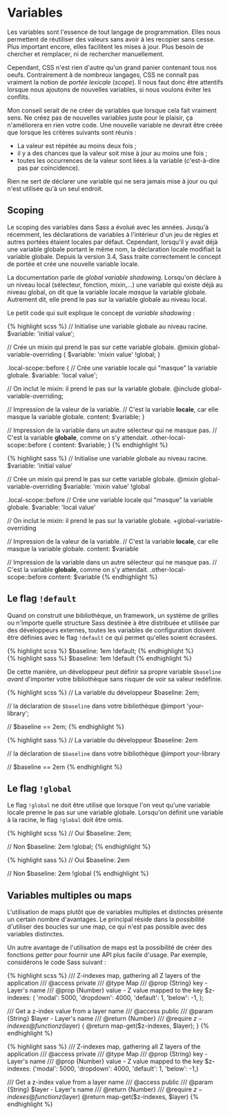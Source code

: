 
# Variables

Les variables sont l'essence de tout langage de programmation. Elles nous permettent de réutiliser des valeurs sans avoir à les recopier sans cesse. Plus important encore, elles facilitent les mises à jour. Plus besoin de chercher et remplacer, ni de rechercher manuellement.

Cependant, CSS n'est rien d'autre qu'un grand panier contenant tous nos oeufs. Contrairement à de nombreux langages, CSS ne connaît pas vraiment la notion de *portée lexicale* (*scope*). Il nous faut donc être attentifs lorsque nous ajoutons de nouvelles variables, si nous voulons éviter les conflits.

Mon conseil serait de ne créer de variables que lorsque cela fait vraiment sens. Ne créez pas de nouvelles variables juste pour le plaisir, ça n'améliorera en rien votre code. Une nouvelle variable ne devrait être créée que lorsque les critères suivants sont réunis&nbsp;:


* La valeur est répétée au moins deux fois&nbsp;;
* il y a des chances que la valeur soit mise à jour au moins une fois&nbsp;;
* toutes les occurrences de la valeur sont liées à la variable (c'est-à-dire pas par coïncidence).

Rien ne sert de déclarer une variable qui ne sera jamais mise à jour ou qui n'est utilisée qu'à un seul endroit.






## Scoping

Le scoping des variables dans Sass a évolué avec les années. Jusqu'à récemment, les déclarations de variables à l'intérieur d'un jeu de règles et autres portées étaient locales par défaut. Cependant, lorsqu'il y avait déjà une variable globale portant le même nom, la déclaration locale modifiait la variable globale. Depuis la version 3.4, Sass traite correctement le concept de portée et crée une nouvelle variable locale.

La documentation parle de *global variable shadowing*. Lorsqu'on déclare à un niveau local (sélecteur, fonction, mixin,...) une variable qui existe déjà au niveau global, on dit que la variable locale *masque* la variable globale. Autrement dit, elle prend le pas sur la variable globale au niveau local.

Le petit code qui suit explique le concept de *variable shadowing*&nbsp;:


<div class="code-block">
  <div class="code-block__wrapper" data-syntax="scss">
{% highlight scss %}
// Initialise une variable globale au niveau racine.
$variable: 'initial value';

// Crée un mixin qui prend le pas sur cette variable globale.
@mixin global-variable-overriding {
  $variable: 'mixin value' !global;
}

.local-scope::before {
  // Crée une variable locale qui "masque" la variable globale.
  $variable: 'local value';

  // On inclut le mixin: il prend le pas sur la variable globale.
  @include global-variable-overriding;

  // Impression de la valeur de la variable.
  // C'est la variable **locale**, car elle masque la variable globale.
  content: $variable;
}

// Impression de la variable dans un autre sélecteur qui ne masque pas.
// C'est la variable **globale**, comme on s'y attendait.
.other-local-scope::before {
  content: $variable;
}
{% endhighlight %}
  </div>
  <div class="code-block__wrapper" data-syntax="sass">
{% highlight sass %}
// Initialise une variable globale au niveau racine.
$variable: 'initial value'

// Crée un mixin qui prend le pas sur cette variable globale.
@mixin global-variable-overriding
  $variable: 'mixin value' !global

.local-scope::before
 // Crée une variable locale qui "masque" la variable globale.
  $variable: 'local value'

  // On inclut le mixin: il prend le pas sur la variable globale.
  +global-variable-overriding

  // Impression de la valeur de la variable.
  // C'est la variable **locale**, car elle masque la variable globale.
  content: $variable

// Impression de la variable dans un autre sélecteur qui ne masque pas.
// C'est la variable **globale**, comme on s'y attendait.
.other-local-scope::before
  content: $variable
{% endhighlight %}
  </div>
</div>






## Le flag `!default`

Quand on construit une bibliothèque, un framework, un système de grilles ou n'importe quelle structure Sass destinée à être distribuée et utilisée par des développeurs externes, toutes les variables de configuration doivent être définies avec le flag `!default` ce qui permet qu'elles soient écrasées.


<div class="code-block">
  <div class="code-block__wrapper" data-syntax="scss">
{% highlight scss %}
$baseline: 1em !default;
{% endhighlight %}
  </div>
  <div class="code-block__wrapper" data-syntax="sass">
{% highlight sass %}
$baseline: 1em !default
{% endhighlight %}
  </div>
</div>

De cette manière, un développeur peut définir sa propre variable `$baseline` *avant* d'importer votre bibliothèque sans risquer de voir sa valeur redéfinie.


<div class="code-block">
  <div class="code-block__wrapper" data-syntax="scss">
{% highlight scss %}
// La variable du développeur
$baseline: 2em;

// la déclaration de `$baseline` dans votre bibliothèque
@import 'your-library';

// $baseline == 2em;
{% endhighlight %}
  </div>
  <div class="code-block__wrapper" data-syntax="sass">
{% highlight sass %}
// La variable du développeur
$baseline: 2em

// la déclaration de `$baseline` dans votre bibliothèque
@import your-library

// $baseline == 2em
{% endhighlight %}
  </div>
</div>






## Le flag `!global`

Le flag `!global` ne doit être utilisé que lorsque l'on veut qu'une variable locale prenne le pas sur une variable globale. Lorsqu'on définit une variable à la racine, le flag `!global` doit être omis.


<div class="code-block">
  <div class="code-block__wrapper" data-syntax="scss">
{% highlight scss %}
// Oui
$baseline: 2em;

// Non
$baseline: 2em !global;
{% endhighlight %}
  </div>
  <div class="code-block__wrapper" data-syntax="sass">
{% highlight sass %}
// Oui
$baseline: 2em

// Non
$baseline: 2em !global
{% endhighlight %}
  </div>
</div>






## Variables multiples ou maps

L'utilisation de maps plutôt que de variables multiples et distinctes présente un certain nombre d'avantages. Le principal réside dans la possibilité d'utiliser des boucles sur une map, ce qui n'est pas possible avec des variables distinctes.

Un autre avantage de l'utilisation de maps est la possibilité de créer des fonctions *getter* pour fournir une API plus facile d'usage. Par exemple, considérons le code Sass suivant&nbsp;:


<div class="code-block">
  <div class="code-block__wrapper" data-syntax="scss">
{% highlight scss %}
/// Z-indexes map, gathering all Z layers of the application
/// @access private
/// @type Map
/// @prop {String} key - Layer's name
/// @prop {Number} value - Z value mapped to the key
$z-indexes: (
  'modal': 5000,
  'dropdown': 4000,
  'default': 1,
  'below': -1,
);

/// Get a z-index value from a layer name
/// @access public
/// @param {String} $layer - Layer's name
/// @return {Number}
/// @require $z-indexes
@function z($layer) {
  @return map-get($z-indexes, $layer);
}
{% endhighlight %}
  </div>
  <div class="code-block__wrapper" data-syntax="sass">
{% highlight sass %}
/// Z-indexes map, gathering all Z layers of the application
/// @access private
/// @type Map
/// @prop {String} key - Layer's name
/// @prop {Number} value - Z value mapped to the key
$z-indexes: ('modal': 5000, 'dropdown': 4000, 'default': 1, 'below': -1,)

/// Get a z-index value from a layer name
/// @access public
/// @param {String} $layer - Layer's name
/// @return {Number}
/// @require $z-indexes
@function z($layer)
  @return map-get($z-indexes, $layer)
{% endhighlight %}
  </div>
</div>
